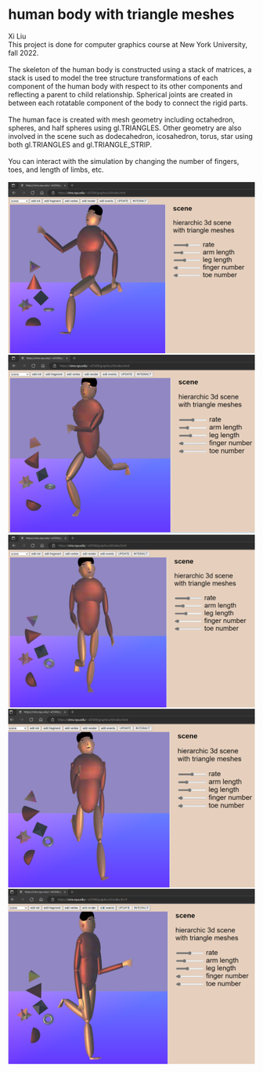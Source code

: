 # human body with triangle meshes
Xi Liu</br>
This project is done for computer graphics course at New York University, fall 2022.</br>
</br>
The skeleton of the human body is constructed using a stack of matrices, a stack is used to model the tree structure transformations of each component of the human body with respect to its other components and reflecting a parent to child relationship. Spherical joints are created in between each rotatable component of the body to connect the rigid parts.</br>
</br>
The human face is created with mesh geometry including octahedron, spheres, and half spheres using gl.TRIANGLES. Other geometry are also involved in the scene such as dodecahedron, icosahedron, torus, star using both gl.TRIANGLES and gl.TRIANGLE_STRIP.</br>
</br>
You can interact with the simulation by changing the number of fingers, toes, and length of limbs, etc.</br>
</br>
![0](image/0.png)
![1](image/1.png)
![2](image/2.png)
![3](image/3.png)
![4](image/4.png)
